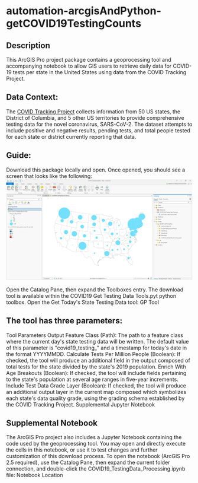 # automation-arcgisAndPython-getCOVID19TestingCounts
 
## Description
This ArcGIS Pro project package contains a geoprocessing tool and accompanying notebook to allow GIS users to retrieve daily data for COVID-19 tests per state in the United States using data from the COVID Tracking Project.

## Data Context:
The [COVID Tracking Project](https://covidtracking.com/) collects information from 50 US states, the District of Columbia, and 5 other US territories to provide comprehensive testing data for the novel coronavirus, SARS-CoV-2. The dataset attempts to include positive and negative results, pending tests, and total people tested for each state or district currently reporting that data.

## Guide:
Download this package locally and open. Once opened, you should see a screen that looks like the following:
![](https://github.com/Qberto/automation-arcgisAndPython-getCOVID19TestingCounts/blob/master/media/ProProject01.JPG?raw=true)

Open the Catalog Pane, then expand the Toolboxes entry. The download tool is available within the COVID19 Get Testing Data Tools.pyt python toolbox. Open the Get Today's State Testing Data tool:
GP Tool

## The tool has three parameters:
Tool Parameters
Output Feature Class (Path): The path to a feature class where the current day's state testing data will be written. The default value of this parameter is "covid19_testing_" and a timestamp for today's date in the format YYYYMMDD. 
Calculate Tests Per Million People (Boolean): If checked, the tool will produce an additional field in the output composed of total tests for the state divided by the state's 2019 population. 
Enrich With Age Breakouts (Boolean): If checked, the tool will include fields pertaining to the state's population at several age ranges in five-year increments. 
Include Test Data Grade Layer (Boolean): If checked, the tool will produce an additional output layer in the current map composed which symbolizes each state's data quality grade, using the grading schema established by the COVID Tracking Project.
Supplemental Jupyter Notebook 

## Supplemental Notebook

The ArcGIS Pro project also includes a Jupyter Notebook containing the code used by the geoprocessing tool. You may open and directly execute the cells in this notebook, or use it to test changes and further customization of this download process. To open the notebook (ArcGIS Pro 2.5 required), use the Catalog Pane, then expand the current folder connection, and double-click the COVID19_TestingData_Processing.ipynb file:
Notebook Location